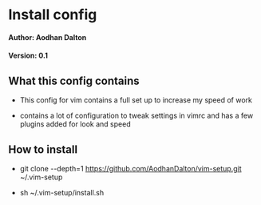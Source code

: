 <h1>Install config</h1>
<h4> Author: Aodhan Dalton </h4>
<h4> Version: 0.1 </h4>

<h2> What this config contains </h2>

 - This config for vim contains a full set up to increase my speed of work

 - contains a lot of configuration to tweak settings in vimrc and has a few plugins added for look and speed

<h2> How to install </h2>

 - git clone --depth=1 https://github.com/AodhanDalton/vim-setup.git ~/.vim-setup

 - sh ~/.vim-setup/install.sh
